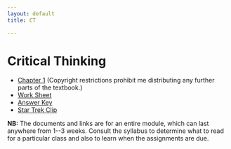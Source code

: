 ```yaml
---
layout: default
title: CT

---
```


# Critical Thinking


+ [Chapter 1](ch1.pdf) (Copyright restrictions prohibit me distributing any further parts of the textbook.)
+ [Work Sheet](Handout)
+ [Answer Key](Answers)
+ [Star Trek Clip](http://www.imdb.com/video/screenplay/vi329318937)


**NB:** The documents and links are for an entire module, which can last anywhere from 1--3 weeks. Consult the syllabus to determine what to read for a particular class and also to learn when the assignments are due. 